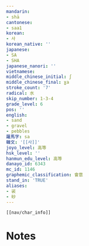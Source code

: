 ```yaml
---
mandarin:
- shā
cantonese:
- saa1
korean:
- 사
korean_native: ''
japanese:
- SA
- SHA
japanese_nanori: ''
vietnamese:
middle_chinese_initial: ʃ
middle_chinese_final: ɣa
stroke_count: '7'
radical: 水
skip_number: 1-3-4
grade_level: 6
pos: ''
english:
- sand
- gravel
- pebbles
羅馬字: sa
韓文: '[[사]]'
joyo_level: 高等
hsk_level: ''
hanmun_edu_level: 高等
danayo_id: 6343
mc_id: 1146
graphemic_classification: 會意
stand_in: 'TRUE'
aliases:
- 裟
- 砂
---
```

```meta-bind-embed
[[nav/char_info]]
```

# Notes
